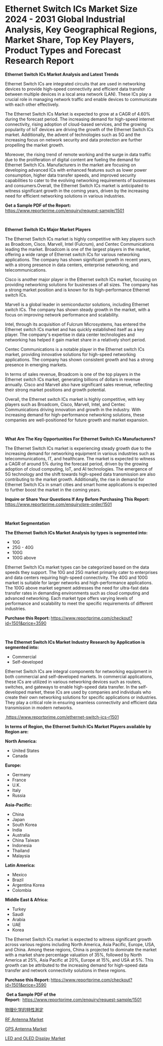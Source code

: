 <p><h1>Ethernet Switch ICs Market Size 2024 - 2031 Global Industrial Analysis, Key Geographical Regions, Market Share, Top Key Players, Product Types and Forecast Research Report</h1></p><p><strong>Ethernet Switch ICs Market Analysis and Latest Trends</strong></p>
<p><p>Ethernet Switch ICs are integrated circuits that are used in networking devices to provide high-speed connectivity and efficient data transfer between multiple devices in a local area network (LAN). These ICs play a crucial role in managing network traffic and enable devices to communicate with each other effectively.</p><p>The Ethernet Switch ICs Market is expected to grow at a CAGR of 4.60% during the forecast period. The increasing demand for high-speed internet connectivity, rising adoption of cloud-based services, and the growing popularity of IoT devices are driving the growth of the Ethernet Switch ICs market. Additionally, the advent of technologies such as 5G and the increasing focus on network security and data protection are further propelling the market growth.</p><p>Moreover, the rising trend of remote working and the surge in data traffic due to the proliferation of digital content are fueling the demand for Ethernet Switch ICs. Manufacturers in the market are focusing on developing advanced ICs with enhanced features such as lower power consumption, higher data transfer speeds, and improved security capabilities to cater to the evolving networking requirements of businesses and consumers.Overall, the Ethernet Switch ICs market is anticipated to witness significant growth in the coming years, driven by the increasing need for efficient networking solutions in various industries.</p></p>
<p><strong>Get a Sample PDF of the Report:&nbsp;</strong> <a href="https://www.reportprime.com/enquiry/request-sample/1501">https://www.reportprime.com/enquiry/request-sample/1501</a></p>
<p>&nbsp;</p>
<p><strong>Ethernet Switch ICs Major Market Players</strong></p>
<p><p>The Ethernet Switch ICs market is highly competitive with key players such as Broadcom, Cisco, Marvell, Intel (Fulcrum), and Centec Communications leading the market. Broadcom is one of the largest players in the market, offering a wide range of Ethernet switch ICs for various networking applications. The company has shown significant growth in recent years, with a strong presence in data centers, enterprise networking, and telecommunications.</p><p>Cisco is another major player in the Ethernet switch ICs market, focusing on providing networking solutions for businesses of all sizes. The company has a strong market position and is known for its high-performance Ethernet switch ICs.</p><p>Marvell is a global leader in semiconductor solutions, including Ethernet switch ICs. The company has shown steady growth in the market, with a focus on improving network performance and scalability.</p><p>Intel, through its acquisition of Fulcrum Microsystems, has entered the Ethernet switch ICs market and has quickly established itself as a key player. The company's expertise in data center technologies and networking has helped it gain market share in a relatively short period.</p><p>Centec Communications is a notable player in the Ethernet switch ICs market, providing innovative solutions for high-speed networking applications. The company has shown consistent growth and has a strong presence in emerging markets.</p><p>In terms of sales revenue, Broadcom is one of the top players in the Ethernet switch ICs market, generating billions of dollars in revenue annually. Cisco and Marvell also have significant sales revenue, reflecting their strong market positions and growth potential.</p><p>Overall, the Ethernet switch ICs market is highly competitive, with key players such as Broadcom, Cisco, Marvell, Intel, and Centec Communications driving innovation and growth in the industry. With increasing demand for high-performance networking solutions, these companies are well-positioned for future growth and market expansion.</p></p>
<p>&nbsp;</p>
<p><strong>What Are The Key Opportunities For Ethernet Switch ICs Manufacturers?</strong></p>
<p><p>The Ethernet Switch ICs market is experiencing steady growth due to the increasing demand for networking equipment in various industries such as telecommunications, IT, and healthcare. The market is expected to witness a CAGR of around 5% during the forecast period, driven by the growing adoption of cloud computing, IoT, and AI technologies. The emergence of 5G technology and the shift towards high-speed data transmission are also contributing to the market growth. Additionally, the rise in demand for Ethernet Switch ICs in smart cities and smart home applications is expected to further boost the market in the coming years.</p></p>
<p><strong>Inquire or Share Your Questions If Any Before Purchasing This Report:</strong> <a href="https://www.reportprime.com/enquiry/pre-order/1501">https://www.reportprime.com/enquiry/pre-order/1501</a></p>
<p>&nbsp;</p>
<p><strong>Market Segmentation</strong></p>
<p><strong>The Ethernet Switch ICs Market Analysis by types is segmented into:</strong></p>
<p><ul><li>10G</li><li>25G - 40G</li><li>100G</li><li>100G above</li></ul></p>
<p><p>Ethernet Switch ICs market types can be categorized based on the data speeds they support. The 10G and 25G market primarily cater to enterprises and data centers requiring high-speed connectivity. The 40G and 100G market is suitable for larger networks and high-performance applications. The 100G above market segment addresses the need for ultra-fast data transfer rates in demanding environments such as cloud computing and advanced networking. Each market type offers varying levels of performance and scalability to meet the specific requirements of different industries.</p></p>
<p><strong>Purchase this Report:&nbsp;</strong><a href="https://www.reportprime.com/checkout?id=1501&price=3590">https://www.reportprime.com/checkout?id=1501&price=3590</a></p>
<p>&nbsp;</p>
<p><strong>The Ethernet Switch ICs Market Industry Research by Application is segmented into:</strong></p>
<p><ul><li>Commercial</li><li>Self-developed</li></ul></p>
<p><p>Ethernet Switch ICs are integral components for networking equipment in both commercial and self-developed markets. In commercial applications, these ICs are utilized in various networking devices such as routers, switches, and gateways to enable high-speed data transfer. In the self-developed market, these ICs are used by companies and individuals who create their own networking solutions for specific applications or industries. They play a critical role in ensuring seamless connectivity and efficient data transmission in modern networks.</p></p>
<p><a href="https://www.reportprime.com/ethernet-switch-ics-r1501">&nbsp;https://www.reportprime.com/ethernet-switch-ics-r1501</a></p>
<p><strong>In terms of Region, the Ethernet Switch ICs Market Players available by Region are:</strong></p>
<p>
    <p> <strong> North America: </strong>
        <ul>
            <li>United States</li>
            <li>Canada</li>
        </ul>
        </p> 
    <p> <strong> Europe: </strong>
        <ul>
            <li>Germany</li>
            <li>France</li>
            <li>U.K.</li>
            <li>Italy</li>
            <li>Russia</li>
        </ul>
        </p> 
    <p> <strong> Asia-Pacific: </strong>
        <ul>
            <li>China</li>
            <li>Japan</li>
            <li>South Korea</li>
            <li>India</li>
            <li>Australia</li>
            <li>China Taiwan</li>
            <li>Indonesia</li>
            <li>Thailand</li>
            <li>Malaysia</li>
        </ul>
        </p> 
    <p> <strong> Latin America: </strong>
        <ul>
            <li>Mexico</li>
            <li>Brazil</li>
            <li>Argentina Korea</li>
            <li>Colombia</li>
        </ul>
        </p> 
    <p> <strong> Middle East & Africa: </strong>
        <ul>
            <li>Turkey</li>
            <li>Saudi</li>
            <li>Arabia</li>
            <li>UAE</li>
            <li>Korea</li>
        </ul>
    </p>
    </p>
<p><p>The Ethernet Switch ICs market is expected to witness significant growth across various regions including North America, Asia Pacific, Europe, USA, and China. Among these regions, China is projected to dominate the market with a market share percentage valuation of 35%, followed by North America at 25%, Asia Pacific at 20%, Europe at 15%, and USA at 5%. This growth can be attributed to the increasing demand for high-speed data transfer and network connectivity solutions in these regions.</p></p>
<p><strong>Purchase this Report: </strong><a href="https://www.reportprime.com/checkout?id=1501&price=3590">https://www.reportprime.com/checkout?id=1501&price=3590</a></p>
<p>&nbsp;<strong>Get a Sample PDF of the Report:&nbsp;&nbsp;</strong><a href="https://www.reportprime.com/enquiry/request-sample/1501">https://www.reportprime.com/enquiry/request-sample/1501</a></p>
<p><strong></strong></p>
<p><p><a href="https://github.com/AbigaleHuel/Market-Research-Report-List-2/blob/main/432657182327.md">物理化学的特性測定</a></p><p><a href="https://github.com/Glendatilghmankmgz0rbhwpy/Market-Research-Report-List-4/blob/main/rf-antenna-market.md">RF Antenna Market</a></p><p><a href="https://github.com/DeonteStanton2023/Market-Research-Report-List-2/blob/main/gps-antenna-market.md">GPS Antenna Market</a></p><p><a href="https://github.com/ZackaryHalvorson2023/Market-Research-Report-List-2/blob/main/led-and-oled-display-market.md">LED and OLED Display Market</a></p></p>